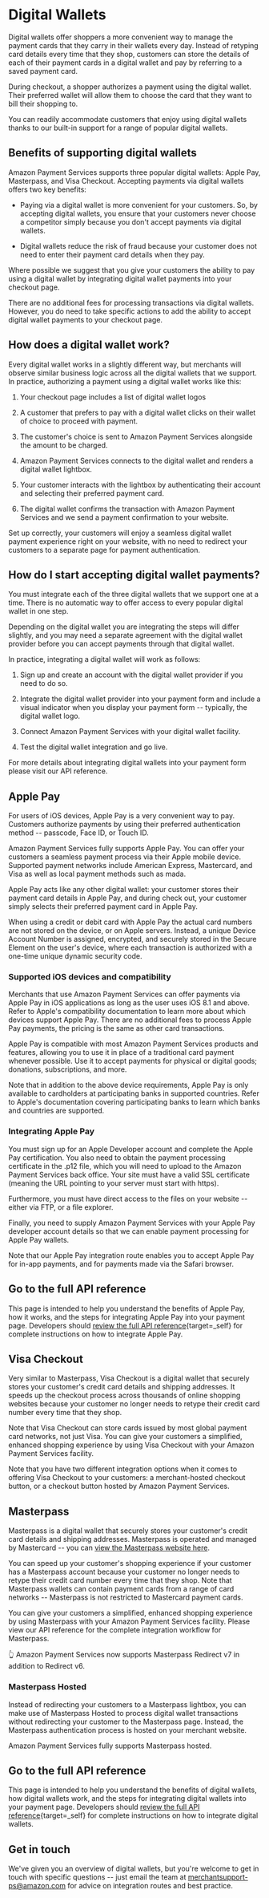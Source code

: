 Digital Wallets
===============

Digital wallets offer shoppers a more convenient way to manage the
payment cards that they carry in their wallets every day. Instead of
retyping card details every time that they shop, customers can store the
details of each of their payment cards in a digital wallet and pay by
referring to a saved payment card.


During checkout, a shopper authorizes a payment using the digital
wallet. Their preferred wallet will allow them to choose the card that
they want to bill their shopping to.

You can readily accommodate customers that enjoy using digital wallets
thanks to our built-in support for a range of popular digital wallets.

Benefits of supporting digital wallets
--------------------------------------

Amazon Payment Services supports three popular digital wallets: Apple
Pay, Masterpass, and Visa Checkout. Accepting payments via digital
wallets offers two key benefits:

-   Paying via a digital wallet is more convenient for your customers.
    So, by accepting digital wallets, you ensure that your customers
    never choose a competitor simply because you don't accept payments
    via digital wallets.

-   Digital wallets reduce the risk of fraud because your customer does
    not need to enter their payment card details when they pay.

Where possible we suggest that you give your customers the ability to
pay using a digital wallet by integrating digital wallet payments into
your checkout page.

There are no additional fees for processing transactions via digital
wallets. However, you do need to take specific actions to add the
ability to accept digital wallet payments to your checkout page.

How does a digital wallet work?
-------------------------------

Every digital wallet works in a slightly different way, but merchants
will observe similar business logic across all the digital wallets that
we support. In practice, authorizing a payment using a digital wallet
works like this:

1.  Your checkout page includes a list of digital wallet logos

2.  A customer that prefers to pay with a digital wallet clicks on their
    wallet of choice to proceed with payment.

3.  The customer's choice is sent to Amazon Payment Services alongside
    the amount to be charged.

4.  Amazon Payment Services connects to the digital wallet and renders a
    digital wallet lightbox.

5.  Your customer interacts with the lightbox by authenticating their
    account and selecting their preferred payment card.

6.  The digital wallet confirms the transaction with Amazon Payment
    Services and we send a payment confirmation to your website.

Set up correctly, your customers will enjoy a seamless digital wallet
payment experience right on your website, with no need to redirect your
customers to a separate page for payment authentication.

How do I start accepting digital wallet payments?
-------------------------------------------------

You must integrate each of the three digital wallets that we support one
at a time. There is no automatic way to offer access to every popular
digital wallet in one step.

Depending on the digital wallet you are integrating the steps will
differ slightly, and you may need a separate agreement with the digital
wallet provider before you can accept payments through that digital
wallet.

In practice, integrating a digital wallet will work as follows:

1.  Sign up and create an account with the digital wallet provider if
    you need to do so.

2.  Integrate the digital wallet provider into your payment form and
    include a visual indicator when you display your payment form --
    typically, the digital wallet logo.

3.  Connect Amazon Payment Services with your digital wallet facility.

4.  Test the digital wallet integration and go live.

For more details about integrating digital wallets into your payment
form please visit our API reference.

Apple Pay
---------


For users of iOS devices, Apple Pay is a very convenient way to pay.
Customers authorize payments by using their preferred authentication
method -- passcode, Face ID, or Touch ID.

Amazon Payment Services fully supports Apple Pay. You can offer your
customers a seamless payment process via their Apple mobile device.
Supported payment networks include American Express, Mastercard, and
Visa as well as local payment methods such as mada.

Apple Pay acts like any other digital wallet: your customer stores their
payment card details in Apple Pay, and during check out, your customer
simply selects their preferred payment card in Apple Pay.

When using a credit or debit card with Apple Pay the actual card numbers
are not stored on the device, or on Apple servers. Instead, a unique
Device Account Number is assigned, encrypted, and securely stored in the
Secure Element on the user's device, where each transaction is
authorized with a one-time unique dynamic security code.

### Supported iOS devices and compatibility

Merchants that use Amazon Payment Services can offer payments via Apple
Pay in iOS applications as long as the user uses iOS 8.1 and above.
Refer to Apple's compatibility documentation to learn more about which
devices support Apple Pay. There are no additional fees to process Apple
Pay payments, the pricing is the same as other card transactions.

Apple Pay is compatible with most Amazon Payment Services products and
features, allowing you to use it in place of a traditional card payment
whenever possible. Use it to accept payments for physical or digital
goods; donations, subscriptions, and more.

Note that in addition to the above device requirements, Apple Pay is
only available to cardholders at participating banks in supported
countries. Refer to Apple's documentation covering participating banks
to learn which banks and countries are supported.

### Integrating Apple Pay

You must sign up for an Apple Developer account and complete the Apple
Pay certification. You also need to obtain the payment processing
certificate in the .p12 file, which you will need to upload to the
Amazon Payment Services back office. Your site must have a valid SSL
certificate (meaning the URL pointing to your server must start with
https).

Furthermore, you must have direct access to the files on your website --
either via FTP, or a file explorer.

Finally, you need to supply Amazon Payment Services with your Apple Pay
developer account details so that we can enable payment processing for
Apple Pay wallets.

Note that our Apple Pay integration route enables you to accept Apple
Pay for in-app payments, and for payments made via the Safari browser.

Go to the full API reference
----------------------------

This page is intended to help you understand the benefits of Apple Pay, how it works, and the steps for integrating Apple Pay into your payment page. Developers should [review the full API reference](https://paymentservices-reference.payfort.com/docs/api/build/index.html#apple-pay-service){target=_self} for complete instructions on how to integrate Apple Pay.



Visa Checkout
-------------

Very similar to Masterpass, Visa Checkout is a digital wallet that
securely stores your customer's credit card details and shipping
addresses. It speeds up the checkout process across thousands of online
shopping websites because your customer no longer needs to retype their
credit card number every time that they shop.

Note that Visa Checkout can store cards issued by most global payment
card networks, not just Visa. You can give your customers a simplified,
enhanced shopping experience by using Visa Checkout with your Amazon
Payment Services facility.

Note that you have two different integration options when it comes to
offering Visa Checkout to your customers: a merchant-hosted checkout
button, or a checkout button hosted by Amazon Payment Services.

Masterpass
----------

Masterpass is a digital wallet that securely stores your customer's
credit card details and shipping addresses. Masterpass is operated and
managed by Mastercard -- you can [view the Masterpass website
here](https://masterpass.com).

You can speed up your customer's shopping experience if your customer
has a Masterpass account because your customer no longer needs to retype
their credit card number every time that they shop. Note that Masterpass
wallets can contain payment cards from a range of card networks --
Masterpass is not restricted to Mastercard payment cards.

You can give your customers a simplified, enhanced shopping experience
by using Masterpass with your Amazon Payment Services facility. Please
view our API reference for the complete integration workflow for
Masterpass.

👆 Amazon Payment Services now supports Masterpass Redirect v7 in
addition to Redirect v6.

### Masterpass Hosted

Instead of redirecting your customers to a Masterpass lightbox, you can
make use of Masterpass Hosted to process digital wallet transactions
without redirecting your customer to the Masterpass page. Instead, the
Masterpass authentication process is hosted on your merchant website.

Amazon Payment Services fully supports Masterpass hosted.

Go to the full API reference
----------------------------

This page is intended to help you understand the benefits of digital
wallets, how digital wallets work, and the steps for integrating digital
wallets into your payment page. Developers should [review the full API
reference](https://paymentservices-reference.payfort.com//docs/api/build/index.html#digital-wallets){target=_self}
for complete instructions on how to integrate digital wallets.

Get in touch
------------

We've given you an overview of digital wallets, but you're welcome to
get in touch with specific questions -- just email the team at
<merchantsupport-ps@amazon.com> for advice on integration routes and best
practice.
